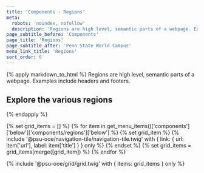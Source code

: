 ```yaml
---
title: 'Components - Regions'
meta:
  robots: 'noindex, nofollow'
  description: 'Regions are high level, semantic parts of a webpage. Examples include headers and footers.'
page_subtitle_before: 'Components'
page_title: 'Regions'
page_subtitle_after: 'Penn State World Campus'
menu_link_title: 'Regions'
sort_order: 6
---
```


{% apply markdown_to_html %}
  Regions are high level, semantic parts of a webpage. Examples include headers
  and footers.

  ## Explore the various regions
{% endapply %}

{% set grid_items = [] %}
{% for item in get_menu_items()['components']['below']['components/regions']['below'] %}
  {% set grid_item %}
    {% include '@psu-ooe/navigation-tile/navigation-tile.twig' with {
      link: { url: item['url'], label: item['title'] }
    } only %}
  {% endset %}
  {% set grid_items = grid_items|merge([grid_item]) %}
{% endfor %}

{% include '@psu-ooe/grid/grid.twig' with {
  items: grid_items
} only %}

